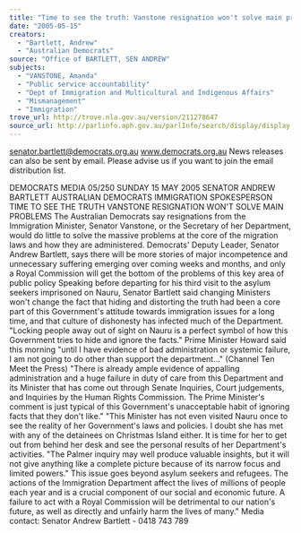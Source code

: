 ```yaml
---
title: "Time to see the truth: Vanstone resignation won't solve main problems."
date: "2005-05-15"
creators:
  - "Bartlett, Andrew"
  - "Australian Democrats"
source: "Office of BARTLETT, SEN ANDREW"
subjects:
  - "VANSTONE, Amanda"
  - "Public service accountability"
  - "Dept of Immigration and Multicultural and Indigenous Affairs"
  - "Mismanagement"
  - "Immigration"
trove_url: http://trove.nla.gov.au/version/211278647
source_url: http://parlinfo.aph.gov.au/parlInfo/search/display/display.w3p;query=Id%3A%22media/pressrel/SG1G6%22
---
```


 

 

 senator.bartlett@democrats.org.au     www.democrats.org.au  News releases can also be sent by email. Please advise us if you want to join the email distribution list. 

 DEMOCRATS  MEDIA 05/250 SUNDAY 15 MAY 2005   SENATOR ANDREW BARTLETT  AUSTRALIAN DEMOCRATS IMMIGRATION SPOKESPERSON TIME TO SEE THE TRUTH  VANSTONE RESIGNATION WON'T SOLVE MAIN PROBLEMS The Australian Democrats say resignations from the Immigration Minister, Senator Vanstone, or the Secretary of her Department, would do little to solve the massive problems at the core of the migration laws and how they are administered. Democrats' Deputy Leader, Senator Andrew Bartlett, says there will be more stories of major incompetence and unnecessary suffering emerging over coming weeks and months, and only a Royal Commission will get the bottom of the problems of this key area of public policy  Speaking before departing for his third visit to the asylum seekers imprisoned on Nauru, Senator Bartlett said changing Ministers won't change the fact that hiding and distorting the truth had been a core part of this Government's attitude towards immigration issues for a long time, and that culture of dishonesty has infected much of the Department.   "Locking people away out of sight on Nauru is a perfect symbol of how this Government tries to hide and ignore the facts." Prime Minister Howard said this morning "until I have evidence of bad administration or systemic failure, I am not going to do other than support the department…" (Channel Ten Meet the Press) "There is already ample evidence of appalling administration and a huge failure in duty of care from this Department and its Minister that has come out through Senate Inquiries, Court judgements, and Inquiries by the Human Rights Commission. The Prime Minister's comment is just typical of this Government's unacceptable habit of ignoring facts that they don't like." "This Minister has not even visited Nauru once to see the reality of her Government's laws and policies.   I doubt she has met with any of the detainees on Christmas Island either. It is time for her to get out from behind her desk and see the personal results of her Department's activities. "The Palmer inquiry may well produce valuable insights, but it will not give anything like a complete picture because of its narrow focus and limited powers." This issue goes beyond asylum seekers and refugees. The actions of the Immigration Department affect the lives of millions of people each year and is a crucial component of our social and economic future. A failure to act with a Royal Commission will be detrimental to our nation's future, as well as directly and unfairly harm the lives of many." Media contact: Senator Andrew Bartlett - 0418 743 789 


